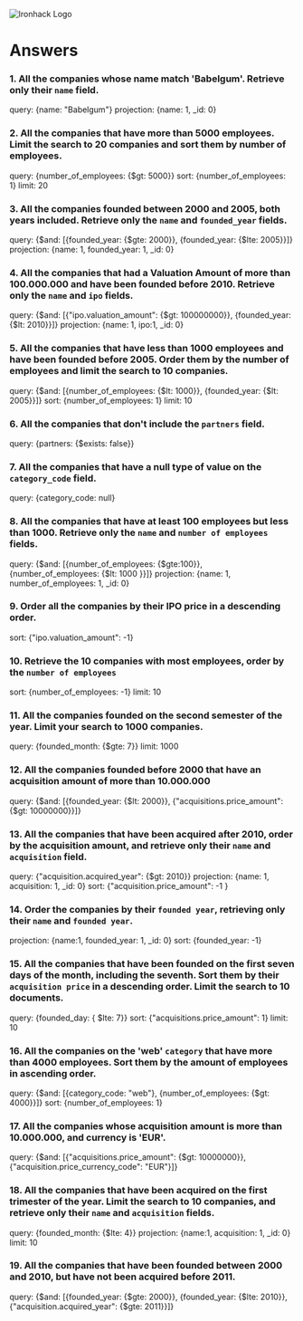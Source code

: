 ![Ironhack Logo](https://i.imgur.com/1QgrNNw.png)

# Answers

### 1. All the companies whose name match 'Babelgum'. Retrieve only their `name` field.
query: {name: "Babelgum"} 
projection: {name: 1, _id: 0}
<!-- Your Code Goes Here -->

### 2. All the companies that have more than 5000 employees. Limit the search to 20 companies and sort them by **number of employees**.
query: {number_of_employees: {$gt: 5000}}
sort: {number_of_employees: 1}
limit: 20
<!-- Your Code Goes Here -->

### 3. All the companies founded between 2000 and 2005, both years included. Retrieve only the `name` and `founded_year` fields.
query: {$and: [{founded_year: {$gte: 2000}}, {founded_year: {$lte: 2005}}]} 
projection: {name: 1, founded_year: 1, _id: 0}
<!-- Your Code Goes Here -->

### 4. All the companies that had a Valuation Amount of more than 100.000.000 and have been founded before 2010. Retrieve only the `name` and `ipo` fields.
query: {$and: [{"ipo.valuation_amount": {$gt: 100000000}}, {founded_year: {$lt: 2010}}]}
projection: {name: 1, ipo:1, _id: 0}
<!-- Your Code Goes Here -->

### 5. All the companies that have less than 1000 employees and have been founded before 2005. Order them by the number of employees and limit the search to 10 companies.
query: {$and: [{number_of_employees: {$lt: 1000}}, {founded_year: {$lt: 2005}}]}
sort: {number_of_employees: 1}
limit: 10
<!-- Your Code Goes Here -->

### 6. All the companies that don't include the `partners` field.
query: {partners: {$exists: false}}
<!-- Your Code Goes Here -->

### 7. All the companies that have a null type of value on the `category_code` field.
query: {category_code: null}
<!-- Your Code Goes Here -->

### 8. All the companies that have at least 100 employees but less than 1000. Retrieve only the `name` and `number of employees` fields.
query: {$and: [{number_of_employees: {$gte:100}}, {number_of_employees: {$lt: 1000 }}]}
projection: {name: 1, number_of_employees: 1, _id: 0}

<!-- Your Code Goes Here -->

### 9. Order all the companies by their IPO price in a descending order.
sort: {"ipo.valuation_amount": -1}
<!-- Your Code Goes Here -->

### 10. Retrieve the 10 companies with most employees, order by the `number of employees`
sort: {number_of_employees: -1}
limit: 10
<!-- Your Code Goes Here -->

### 11. All the companies founded on the second semester of the year. Limit your search to 1000 companies.
query: {founded_month: {$gte: 7}}
limit: 1000
<!-- Your Code Goes Here -->

### 12. All the companies founded before 2000 that have an acquisition amount of more than 10.000.000
query: {$and: [{founded_year: {$lt: 2000}}, {"acquisitions.price_amount": {$gt: 10000000}}]}
<!-- Your Code Goes Here -->

### 13. All the companies that have been acquired after 2010, order by the acquisition amount, and retrieve only their `name` and `acquisition` field.
query: {"acquisition.acquired_year": {$gt: 2010}}
projection: {name: 1, acquisition: 1, _id: 0}
sort: {"acquisition.price_amount": -1 }
<!-- Your Code Goes Here -->

### 14. Order the companies by their `founded year`, retrieving only their `name` and `founded year`.
projection: {name:1, founded_year: 1, _id: 0}
sort: {founded_year: -1}
<!-- Your Code Goes Here -->

### 15. All the companies that have been founded on the first seven days of the month, including the seventh. Sort them by their `acquisition price` in a descending order. Limit the search to 10 documents.
query: {founded_day: { $lte: 7}}
sort: {"acquisitions.price_amount": 1}
limit: 10
<!-- Your Code Goes Here -->

### 16. All the companies on the 'web' `category` that have more than 4000 employees. Sort them by the amount of employees in ascending order.
query: {$and: [{category_code: "web"}, {number_of_employees: {$gt: 4000}}]}
sort: {number_of_employees: 1} 
<!-- Your Code Goes Here -->

### 17. All the companies whose acquisition amount is more than 10.000.000, and currency is 'EUR'.
query: {$and: [{"acquisitions.price_amount": {$gt: 10000000}}, {"acquisition.price_currency_code": "EUR"}]}
<!-- Your Code Goes Here -->

### 18. All the companies that have been acquired on the first trimester of the year. Limit the search to 10 companies, and retrieve only their `name` and `acquisition` fields.
query: {founded_month: {$lte: 4}}
projection: {name:1, acquisition: 1, _id: 0}
limit: 10
<!-- Your Code Goes Here -->

### 19. All the companies that have been founded between 2000 and 2010, but have not been acquired before 2011.
query: {$and: [{founded_year: {$gte: 2000}}, {founded_year: {$lte: 2010}}, {"acquisition.acquired_year": {$gte: 2011}}]}
<!-- Your Code Goes Here -->
